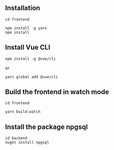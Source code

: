 ## Installation
```
cd frontend

npm install -g yarn
npm install
```

## Install Vue CLI
```
npm install -g @vue/cli
```
or
```
yarn global add @vue/cli
```

## Build the frontend in watch mode

```
cd frontend

yarn build:watch
```

## Install the package npgsql

```
cd backend
nuget install npgsql
```